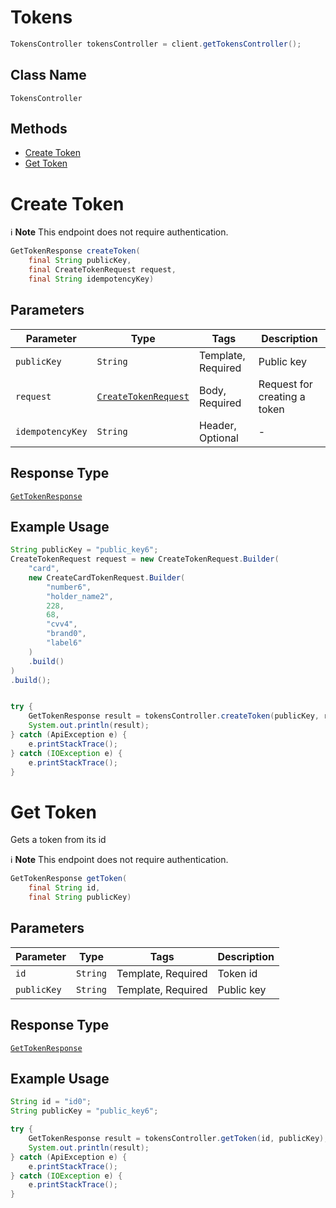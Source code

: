 # Tokens

```java
TokensController tokensController = client.getTokensController();
```

## Class Name

`TokensController`

## Methods

* [Create Token](../../doc/controllers/tokens.md#create-token)
* [Get Token](../../doc/controllers/tokens.md#get-token)


# Create Token

:information_source: **Note** This endpoint does not require authentication.

```java
GetTokenResponse createToken(
    final String publicKey,
    final CreateTokenRequest request,
    final String idempotencyKey)
```

## Parameters

| Parameter | Type | Tags | Description |
|  --- | --- | --- | --- |
| `publicKey` | `String` | Template, Required | Public key |
| `request` | [`CreateTokenRequest`](../../doc/models/create-token-request.md) | Body, Required | Request for creating a token |
| `idempotencyKey` | `String` | Header, Optional | - |

## Response Type

[`GetTokenResponse`](../../doc/models/get-token-response.md)

## Example Usage

```java
String publicKey = "public_key6";
CreateTokenRequest request = new CreateTokenRequest.Builder(
    "card",
    new CreateCardTokenRequest.Builder(
        "number6",
        "holder_name2",
        228,
        68,
        "cvv4",
        "brand0",
        "label6"
    )
    .build()
)
.build();


try {
    GetTokenResponse result = tokensController.createToken(publicKey, request, null);
    System.out.println(result);
} catch (ApiException e) {
    e.printStackTrace();
} catch (IOException e) {
    e.printStackTrace();
}
```


# Get Token

Gets a token from its id

:information_source: **Note** This endpoint does not require authentication.

```java
GetTokenResponse getToken(
    final String id,
    final String publicKey)
```

## Parameters

| Parameter | Type | Tags | Description |
|  --- | --- | --- | --- |
| `id` | `String` | Template, Required | Token id |
| `publicKey` | `String` | Template, Required | Public key |

## Response Type

[`GetTokenResponse`](../../doc/models/get-token-response.md)

## Example Usage

```java
String id = "id0";
String publicKey = "public_key6";

try {
    GetTokenResponse result = tokensController.getToken(id, publicKey);
    System.out.println(result);
} catch (ApiException e) {
    e.printStackTrace();
} catch (IOException e) {
    e.printStackTrace();
}
```

